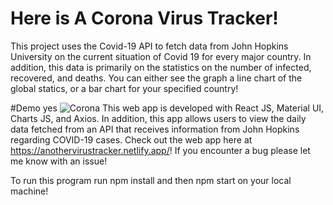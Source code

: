 # Here is A Corona Virus Tracker!
This project uses the Covid-19 API to fetch data from John Hopkins University on the current situation of Covid 19 for every major country.  In addition, this data is primarily on the statistics on the number of infected, recovered, and deaths. You can either see the graph a line chart of the global statics, or a bar chart for your specified country!

#Demo
yes
![Corona](https://user-images.githubusercontent.com/55815393/89497191-b74ff100-d770-11ea-977e-20713bef20b9.gif)
This web app is developed with React JS, Material UI,  Charts JS, and Axios.   In addition, this app allows users to view the daily data fetched from an API that receives information from John Hopkins regarding COVID-19 cases.  Check out the web app here at https://anothervirustracker.netlify.app/!  If you encounter a bug please let me know with an issue!


To run this program run npm install and then npm start on your local machine!

